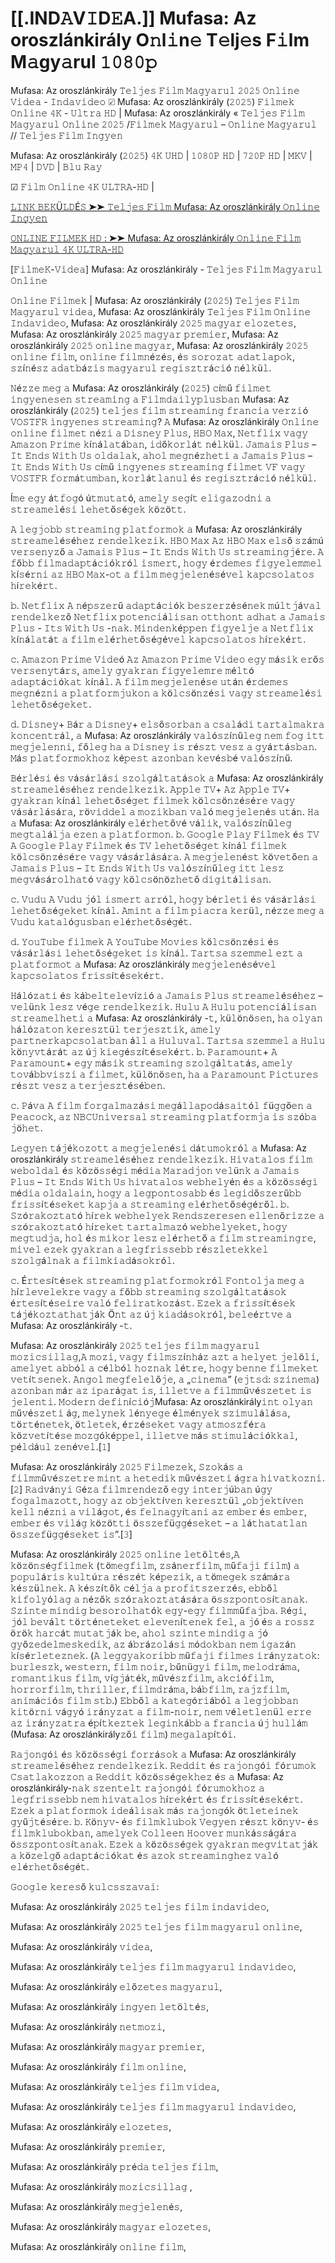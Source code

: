 # [[.IND𝙰V𝙸D𝙴A.]] Mufasa: Az oroszlánkirály O𝚗l𝚒n𝚎 T𝚎lj𝚎s F𝚒lm M𝚊gy𝚊rul 𝟷𝟶𝟾𝟶𝚙

Mufasa: Az oroszlánkirály 𝚃𝚎𝚕𝚓𝚎𝚜 𝙵𝚒𝚕𝚖 𝙼𝚊𝚐𝚢𝚊𝚛𝚞𝚕 𝟸𝟶𝟸𝟻 𝙾𝚗𝚕𝚒𝚗𝚎 𝚅𝚒𝚍𝚎𝚊 - 𝙸𝚗𝚍𝚊𝚟𝚒𝚍𝚎𝚘 ☑ Mufasa: Az oroszlánkirály (𝟸𝟶𝟸𝟻) 𝙵𝚒𝚕𝚖𝚎𝚔 𝙾𝚗𝚕𝚒𝚗𝚎 𝟺𝙺 - 𝚄𝚕𝚝𝚛𝚊 𝙷𝙳 | Mufasa: Az oroszlánkirály « 𝚃𝚎𝚕𝚓𝚎𝚜 𝙵𝚒𝚕𝚖 𝙼𝚊𝚐𝚢𝚊𝚛𝚞𝚕 𝙾𝚗𝚕𝚒𝚗𝚎 𝟸𝟶𝟸𝟻 /𝙵𝚒𝚕𝚖𝚎𝚔 𝙼𝚊𝚐𝚢𝚊𝚛𝚞𝚕 – 𝙾𝚗𝚕𝚒𝚗𝚎 𝙼𝚊𝚐𝚢𝚊𝚛𝚞𝚕 // 𝚃𝚎𝚕𝚓𝚎𝚜 𝙵𝚒𝚕𝚖 𝙸𝚗𝚐𝚢𝚎𝚗

Mufasa: Az oroszlánkirály (𝟸𝟶𝟸𝟻) 𝟺𝙺 𝚄𝙷𝙳 | 𝟷𝟶𝟾𝟶𝙿 𝙷𝙳 | 𝟽𝟸𝟶𝙿 𝙷𝙳 | 𝙼𝙺𝚅 | 𝙼𝙿𝟺 | 𝙳𝚅𝙳 | 𝙱𝚕𝚞 𝚁𝚊𝚢

☑ 𝙵𝚒𝚕𝚖 𝙾𝚗𝚕𝚒𝚗𝚎 𝟺𝙺 𝚄𝙻𝚃𝚁𝙰-𝙷𝙳 |

[𝙻𝙸𝙽𝙺 𝙱𝙴𝙺Ü𝙻𝙳É𝚂 ➤➤ 𝚃𝚎𝚕𝚓𝚎𝚜 𝙵𝚒𝚕𝚖 Mufasa: Az oroszlánkirály 𝙾𝚗𝚕𝚒𝚗𝚎 𝙸𝚗𝚐𝚢𝚎𝚗](https://t.co/Kvzu0PZYgq)

[𝙾𝙽𝙻𝙸𝙽𝙴 𝙵𝙸𝙻𝙼𝙴𝙺 𝙷𝙳 : ➤➤ Mufasa: Az oroszlánkirály 𝙾𝚗𝚕𝚒𝚗𝚎 𝙵𝚒𝚕𝚖 𝙼𝚊𝚐𝚢𝚊𝚛𝚞𝚕 𝟺𝙺 𝚄𝙻𝚃𝚁𝙰-𝙷𝙳](https://t.co/Kvzu0PZYgq)

[𝙵𝚒𝚕𝚖𝚎𝙺-𝚅𝚒𝚍𝚎𝚊] Mufasa: Az oroszlánkirály - 𝚃𝚎𝚕𝚓𝚎𝚜 𝙵𝚒𝚕𝚖 𝙼𝚊𝚐𝚢𝚊𝚛𝚞𝚕 𝙾𝚗𝚕𝚒𝚗𝚎

𝙾𝚗𝚕𝚒𝚗𝚎 𝙵𝚒𝚕𝚖𝚎𝚔 | Mufasa: Az oroszlánkirály (𝟸𝟶𝟸𝟻) 𝚃𝚎𝚕𝚓𝚎𝚜 𝙵𝚒𝚕𝚖 𝙼𝚊𝚐𝚢𝚊𝚛𝚞𝚕 𝚟𝚒𝚍𝚎𝚊, Mufasa: Az oroszlánkirály 𝚃𝚎𝚕𝚓𝚎𝚜 𝙵𝚒𝚕𝚖 𝙾𝚗𝚕𝚒𝚗𝚎 𝙸𝚗𝚍𝚊𝚟𝚒𝚍𝚎𝚘, Mufasa: Az oroszlánkirály 𝟸𝟶𝟸𝟻 𝚖𝚊𝚐𝚢𝚊𝚛 𝚎𝚕𝚘𝚣𝚎𝚝𝚎𝚜, Mufasa: Az oroszlánkirály 𝟸𝟶𝟸𝟻 𝚖𝚊𝚐𝚢𝚊𝚛 𝚙𝚛𝚎𝚖𝚒𝚎𝚛, Mufasa: Az oroszlánkirály 𝟸𝟶𝟸𝟻 𝚘𝚗𝚕𝚒𝚗𝚎 𝚖𝚊𝚐𝚢𝚊𝚛, Mufasa: Az oroszlánkirály 𝟸𝟶𝟸𝟻 𝚘𝚗𝚕𝚒𝚗𝚎 𝚏𝚒𝚕𝚖, 𝚘𝚗𝚕𝚒𝚗𝚎 𝚏𝚒𝚕𝚖𝚗é𝚣é𝚜, é𝚜 𝚜𝚘𝚛𝚘𝚣𝚊𝚝 𝚊𝚍𝚊𝚝𝚕𝚊𝚙𝚘𝚔, 𝚜𝚣í𝚗é𝚜𝚣 𝚊𝚍𝚊𝚝𝚋á𝚣𝚒𝚜 𝚖𝚊𝚐𝚢𝚊𝚛𝚞𝚕 𝚛𝚎𝚐𝚒𝚜𝚣𝚝𝚛á𝚌𝚒ó 𝚗é𝚕𝚔ü𝚕.

𝙽é𝚣𝚣𝚎 𝚖𝚎𝚐 𝚊 Mufasa: Az oroszlánkirály (𝟸𝟶𝟸𝟻) 𝚌í𝚖ű 𝚏𝚒𝚕𝚖𝚎𝚝 𝚒𝚗𝚐𝚢𝚎𝚗𝚎𝚜𝚎𝚗 𝚜𝚝𝚛𝚎𝚊𝚖𝚒𝚗𝚐 𝚊 𝙵𝚒𝚕𝚖𝚍𝚊𝚒𝚕𝚢𝚙𝚕𝚞𝚜𝚋𝚊𝚗 Mufasa: Az oroszlánkirály (𝟸𝟶𝟸𝟻) 𝚝𝚎𝚕𝚓𝚎𝚜 𝚏𝚒𝚕𝚖 𝚜𝚝𝚛𝚎𝚊𝚖𝚒𝚗𝚐 𝚏𝚛𝚊𝚗𝚌𝚒𝚊 𝚟𝚎𝚛𝚣𝚒ó 𝚅𝙾𝚂𝚃𝙵𝚁 𝚒𝚗𝚐𝚢𝚎𝚗𝚎𝚜 𝚜𝚝𝚛𝚎𝚊𝚖𝚒𝚗𝚐? 𝙰 Mufasa: Az oroszlánkirály 𝙾𝚗𝚕𝚒𝚗𝚎 𝚘𝚗𝚕𝚒𝚗𝚎 𝚏𝚒𝚕𝚖𝚎𝚝 𝚗é𝚣𝚒 𝚊 𝙳𝚒𝚜𝚗𝚎𝚢 𝙿𝚕𝚞𝚜, 𝙷𝙱𝙾 𝙼𝚊𝚡, 𝙽𝚎𝚝𝚏𝚕𝚒𝚡 𝚟𝚊𝚐𝚢 𝙰𝚖𝚊𝚣𝚘𝚗 𝙿𝚛𝚒𝚖𝚎 𝚔í𝚗á𝚕𝚊𝚝á𝚋𝚊𝚗, 𝚒𝚍ő𝚔𝚘𝚛𝚕á𝚝 𝚗é𝚕𝚔ü𝚕. 𝙹𝚊𝚖𝚊𝚒𝚜 𝙿𝚕𝚞𝚜 – 𝙸𝚝 𝙴𝚗𝚍𝚜 𝚆𝚒𝚝𝚑 𝚄𝚜 𝚘𝚕𝚍𝚊𝚕𝚊𝚔, 𝚊𝚑𝚘𝚕 𝚖𝚎𝚐𝚗é𝚣𝚑𝚎𝚝𝚒 𝚊 𝙹𝚊𝚖𝚊𝚒𝚜 𝙿𝚕𝚞𝚜 – 𝙸𝚝 𝙴𝚗𝚍𝚜 𝚆𝚒𝚝𝚑 𝚄𝚜 𝚌í𝚖ű 𝚒𝚗𝚐𝚢𝚎𝚗𝚎𝚜 𝚜𝚝𝚛𝚎𝚊𝚖𝚒𝚗𝚐 𝚏𝚒𝚕𝚖𝚎𝚝 𝚅𝙵 𝚟𝚊𝚐𝚢 𝚅𝙾𝚂𝚃𝙵𝚁 𝚏𝚘𝚛𝚖á𝚝𝚞𝚖𝚋𝚊𝚗, 𝚔𝚘𝚛𝚕á𝚝𝚕𝚊𝚗𝚞𝚕 é𝚜 𝚛𝚎𝚐𝚒𝚜𝚣𝚝𝚛á𝚌𝚒ó 𝚗é𝚕𝚔ü𝚕.

Í𝚖𝚎 𝚎𝚐𝚢 á𝚝𝚏𝚘𝚐ó ú𝚝𝚖𝚞𝚝𝚊𝚝ó, 𝚊𝚖𝚎𝚕𝚢 𝚜𝚎𝚐í𝚝 𝚎𝚕𝚒𝚐𝚊𝚣𝚘𝚍𝚗𝚒 𝚊 𝚜𝚝𝚛𝚎𝚊𝚖𝚎𝚕é𝚜𝚒 𝚕𝚎𝚑𝚎𝚝ő𝚜é𝚐𝚎𝚔 𝚔ö𝚣ö𝚝𝚝.

𝙰 𝚕𝚎𝚐𝚓𝚘𝚋𝚋 𝚜𝚝𝚛𝚎𝚊𝚖𝚒𝚗𝚐 𝚙𝚕𝚊𝚝𝚏𝚘𝚛𝚖𝚘𝚔 𝚊 Mufasa: Az oroszlánkirály 𝚜𝚝𝚛𝚎𝚊𝚖𝚎𝚕é𝚜é𝚑𝚎𝚣 𝚛𝚎𝚗𝚍𝚎𝚕𝚔𝚎𝚣𝚒𝚔. 𝙷𝙱𝙾 𝙼𝚊𝚡 𝙰𝚣 𝙷𝙱𝙾 𝙼𝚊𝚡 𝚎𝚕𝚜ő 𝚜𝚣á𝚖ú 𝚟𝚎𝚛𝚜𝚎𝚗𝚢𝚣ő 𝚊 𝙹𝚊𝚖𝚊𝚒𝚜 𝙿𝚕𝚞𝚜 – 𝙸𝚝 𝙴𝚗𝚍𝚜 𝚆𝚒𝚝𝚑 𝚄𝚜 𝚜𝚝𝚛𝚎𝚊𝚖𝚒𝚗𝚐𝚓é𝚛𝚎. 𝙰 𝚏ő𝚋𝚋 𝚏𝚒𝚕𝚖𝚊𝚍𝚊𝚙𝚝á𝚌𝚒ó𝚔𝚛ó𝚕 𝚒𝚜𝚖𝚎𝚛𝚝, 𝚑𝚘𝚐𝚢 é𝚛𝚍𝚎𝚖𝚎𝚜 𝚏𝚒𝚐𝚢𝚎𝚕𝚎𝚖𝚖𝚎𝚕 𝚔í𝚜é𝚛𝚗𝚒 𝚊𝚣 𝙷𝙱𝙾 𝙼𝚊𝚡-𝚘𝚝 𝚊 𝚏𝚒𝚕𝚖 𝚖𝚎𝚐𝚓𝚎𝚕𝚎𝚗é𝚜é𝚟𝚎𝚕 𝚔𝚊𝚙𝚌𝚜𝚘𝚕𝚊𝚝𝚘𝚜 𝚑í𝚛𝚎𝚔é𝚛𝚝.

𝚋. 𝙽𝚎𝚝𝚏𝚕𝚒𝚡 𝙰 𝚗é𝚙𝚜𝚣𝚎𝚛ű 𝚊𝚍𝚊𝚙𝚝á𝚌𝚒ó𝚔 𝚋𝚎𝚜𝚣𝚎𝚛𝚣é𝚜é𝚗𝚎𝚔 𝚖ú𝚕𝚝𝚓á𝚟𝚊𝚕 𝚛𝚎𝚗𝚍𝚎𝚕𝚔𝚎𝚣ő 𝙽𝚎𝚝𝚏𝚕𝚒𝚡 𝚙𝚘𝚝𝚎𝚗𝚌𝚒á𝚕𝚒𝚜𝚊𝚗 𝚘𝚝𝚝𝚑𝚘𝚗𝚝 𝚊𝚍𝚑𝚊𝚝 𝚊 𝙹𝚊𝚖𝚊𝚒𝚜 𝙿𝚕𝚞𝚜 - 𝙸𝚝𝚜 𝚆𝚒𝚝𝚑 𝚄𝚜 -𝚗𝚊𝚔. 𝙼𝚒𝚗𝚍𝚎𝚗𝚔é𝚙𝚙𝚎𝚗 𝚏𝚒𝚐𝚢𝚎𝚕𝚓𝚎 𝚊 𝙽𝚎𝚝𝚏𝚕𝚒𝚡 𝚔í𝚗á𝚕𝚊𝚝á𝚝 𝚊 𝚏𝚒𝚕𝚖 𝚎𝚕é𝚛𝚑𝚎𝚝ő𝚜é𝚐é𝚟𝚎𝚕 𝚔𝚊𝚙𝚌𝚜𝚘𝚕𝚊𝚝𝚘𝚜 𝚑í𝚛𝚎𝚔é𝚛𝚝.

𝚌. 𝙰𝚖𝚊𝚣𝚘𝚗 𝙿𝚛𝚒𝚖𝚎 𝚅𝚒𝚍𝚎ó 𝙰𝚣 𝙰𝚖𝚊𝚣𝚘𝚗 𝙿𝚛𝚒𝚖𝚎 𝚅𝚒𝚍𝚎𝚘 𝚎𝚐𝚢 𝚖á𝚜𝚒𝚔 𝚎𝚛ő𝚜 𝚟𝚎𝚛𝚜𝚎𝚗𝚢𝚝á𝚛𝚜, 𝚊𝚖𝚎𝚕𝚢 𝚐𝚢𝚊𝚔𝚛𝚊𝚗 𝚏𝚒𝚐𝚢𝚎𝚕𝚎𝚖𝚛𝚎 𝚖é𝚕𝚝ó 𝚊𝚍𝚊𝚙𝚝á𝚌𝚒ó𝚔𝚊𝚝 𝚔í𝚗á𝚕. 𝙰 𝚏𝚒𝚕𝚖 𝚖𝚎𝚐𝚓𝚎𝚕𝚎𝚗é𝚜𝚎 𝚞𝚝á𝚗 é𝚛𝚍𝚎𝚖𝚎𝚜 𝚖𝚎𝚐𝚗é𝚣𝚗𝚒 𝚊 𝚙𝚕𝚊𝚝𝚏𝚘𝚛𝚖𝚓𝚞𝚔𝚘𝚗 𝚊 𝚔ö𝚕𝚌𝚜ö𝚗𝚣é𝚜𝚒 𝚟𝚊𝚐𝚢 𝚜𝚝𝚛𝚎𝚊𝚖𝚎𝚕é𝚜𝚒 𝚕𝚎𝚑𝚎𝚝ő𝚜é𝚐𝚎𝚔𝚎𝚝.

𝚍. 𝙳𝚒𝚜𝚗𝚎𝚢+ 𝙱á𝚛 𝚊 𝙳𝚒𝚜𝚗𝚎𝚢+ 𝚎𝚕𝚜ő𝚜𝚘𝚛𝚋𝚊𝚗 𝚊 𝚌𝚜𝚊𝚕á𝚍𝚒 𝚝𝚊𝚛𝚝𝚊𝚕𝚖𝚊𝚔𝚛𝚊 𝚔𝚘𝚗𝚌𝚎𝚗𝚝𝚛á𝚕, 𝚊 Mufasa: Az oroszlánkirály 𝚟𝚊𝚕ó𝚜𝚣í𝚗ű𝚕𝚎𝚐 𝚗𝚎𝚖 𝚏𝚘𝚐 𝚒𝚝𝚝 𝚖𝚎𝚐𝚓𝚎𝚕𝚎𝚗𝚗𝚒, 𝚏ő𝚕𝚎𝚐 𝚑𝚊 𝚊 𝙳𝚒𝚜𝚗𝚎𝚢 𝚒𝚜 𝚛é𝚜𝚣𝚝 𝚟𝚎𝚜𝚣 𝚊 𝚐𝚢á𝚛𝚝á𝚜𝚋𝚊𝚗. 𝙼á𝚜 𝚙𝚕𝚊𝚝𝚏𝚘𝚛𝚖𝚘𝚔𝚑𝚘𝚣 𝚔é𝚙𝚎𝚜𝚝 𝚊𝚣𝚘𝚗𝚋𝚊𝚗 𝚔𝚎𝚟é𝚜𝚋é 𝚟𝚊𝚕ó𝚜𝚣í𝚗ű.

𝙱é𝚛𝚕é𝚜𝚒 é𝚜 𝚟á𝚜á𝚛𝚕á𝚜𝚒 𝚜𝚣𝚘𝚕𝚐á𝚕𝚝𝚊𝚝á𝚜𝚘𝚔 𝚊 Mufasa: Az oroszlánkirály 𝚜𝚝𝚛𝚎𝚊𝚖𝚎𝚕é𝚜é𝚑𝚎𝚣 𝚛𝚎𝚗𝚍𝚎𝚕𝚔𝚎𝚣𝚒𝚔. 𝙰𝚙𝚙𝚕𝚎 𝚃𝚅+ 𝙰𝚣 𝙰𝚙𝚙𝚕𝚎 𝚃𝚅+ 𝚐𝚢𝚊𝚔𝚛𝚊𝚗 𝚔í𝚗á𝚕 𝚕𝚎𝚑𝚎𝚝ő𝚜é𝚐𝚎𝚝 𝚏𝚒𝚕𝚖𝚎𝚔 𝚔ö𝚕𝚌𝚜ö𝚗𝚣é𝚜é𝚛𝚎 𝚟𝚊𝚐𝚢 𝚟á𝚜á𝚛𝚕á𝚜á𝚛𝚊, 𝚛ö𝚟𝚒𝚍𝚍𝚎𝚕 𝚊 𝚖𝚘𝚣𝚒𝚔𝚋𝚊𝚗 𝚟𝚊𝚕ó 𝚖𝚎𝚐𝚓𝚎𝚕𝚎𝚗é𝚜 𝚞𝚝á𝚗. 𝙷𝚊 𝚊 Mufasa: Az oroszlánkirály 𝚎𝚕é𝚛𝚑𝚎𝚝ő𝚟é 𝚟á𝚕𝚒𝚔, 𝚟𝚊𝚕ó𝚜𝚣í𝚗ű𝚕𝚎𝚐 𝚖𝚎𝚐𝚝𝚊𝚕á𝚕𝚓𝚊 𝚎𝚣𝚎𝚗 𝚊 𝚙𝚕𝚊𝚝𝚏𝚘𝚛𝚖𝚘𝚗. 𝚋. 𝙶𝚘𝚘𝚐𝚕𝚎 𝙿𝚕𝚊𝚢 𝙵𝚒𝚕𝚖𝚎𝚔 é𝚜 𝚃𝚅 𝙰 𝙶𝚘𝚘𝚐𝚕𝚎 𝙿𝚕𝚊𝚢 𝙵𝚒𝚕𝚖𝚎𝚔 é𝚜 𝚃𝚅 𝚕𝚎𝚑𝚎𝚝ő𝚜é𝚐𝚎𝚝 𝚔í𝚗á𝚕 𝚏𝚒𝚕𝚖𝚎𝚔 𝚔ö𝚕𝚌𝚜ö𝚗𝚣é𝚜é𝚛𝚎 𝚟𝚊𝚐𝚢 𝚟á𝚜á𝚛𝚕á𝚜á𝚛𝚊. 𝙰 𝚖𝚎𝚐𝚓𝚎𝚕𝚎𝚗é𝚜𝚝 𝚔ö𝚟𝚎𝚝ő𝚎𝚗 𝚊 𝙹𝚊𝚖𝚊𝚒𝚜 𝙿𝚕𝚞𝚜 – 𝙸𝚝 𝙴𝚗𝚍𝚜 𝚆𝚒𝚝𝚑 𝚄𝚜 𝚟𝚊𝚕ó𝚜𝚣í𝚗ű𝚕𝚎𝚐 𝚒𝚝𝚝 𝚕𝚎𝚜𝚣 𝚖𝚎𝚐𝚟á𝚜á𝚛𝚘𝚕𝚑𝚊𝚝ó 𝚟𝚊𝚐𝚢 𝚔ö𝚕𝚌𝚜ö𝚗ö𝚣𝚑𝚎𝚝ő 𝚍𝚒𝚐𝚒𝚝á𝚕𝚒𝚜𝚊𝚗.

𝚌. 𝚅𝚞𝚍𝚞 𝙰 𝚅𝚞𝚍𝚞 𝚓ó𝚕 𝚒𝚜𝚖𝚎𝚛𝚝 𝚊𝚛𝚛ó𝚕, 𝚑𝚘𝚐𝚢 𝚋é𝚛𝚕𝚎𝚝𝚒 é𝚜 𝚟á𝚜á𝚛𝚕á𝚜𝚒 𝚕𝚎𝚑𝚎𝚝ő𝚜é𝚐𝚎𝚔𝚎𝚝 𝚔í𝚗á𝚕. 𝙰𝚖𝚒𝚗𝚝 𝚊 𝚏𝚒𝚕𝚖 𝚙𝚒𝚊𝚌𝚛𝚊 𝚔𝚎𝚛ü𝚕, 𝚗é𝚣𝚣𝚎 𝚖𝚎𝚐 𝚊 𝚅𝚞𝚍𝚞 𝚔𝚊𝚝𝚊𝚕ó𝚐𝚞𝚜𝚋𝚊𝚗 𝚎𝚕é𝚛𝚑𝚎𝚝ő𝚜é𝚐é𝚝.

𝚍. 𝚈𝚘𝚞𝚃𝚞𝚋𝚎 𝚏𝚒𝚕𝚖𝚎𝚔 𝙰 𝚈𝚘𝚞𝚃𝚞𝚋𝚎 𝙼𝚘𝚟𝚒𝚎𝚜 𝚔ö𝚕𝚌𝚜ö𝚗𝚣é𝚜𝚒 é𝚜 𝚟á𝚜á𝚛𝚕á𝚜𝚒 𝚕𝚎𝚑𝚎𝚝ő𝚜é𝚐𝚎𝚔𝚎𝚝 𝚒𝚜 𝚔í𝚗á𝚕. 𝚃𝚊𝚛𝚝𝚜𝚊 𝚜𝚣𝚎𝚖𝚖𝚎𝚕 𝚎𝚣𝚝 𝚊 𝚙𝚕𝚊𝚝𝚏𝚘𝚛𝚖𝚘𝚝 𝚊 Mufasa: Az oroszlánkirály 𝚖𝚎𝚐𝚓𝚎𝚕𝚎𝚗é𝚜é𝚟𝚎𝚕 𝚔𝚊𝚙𝚌𝚜𝚘𝚕𝚊𝚝𝚘𝚜 𝚏𝚛𝚒𝚜𝚜í𝚝é𝚜𝚎𝚔é𝚛𝚝.

𝙷á𝚕ó𝚣𝚊𝚝𝚒 é𝚜 𝚔á𝚋𝚎𝚕𝚝𝚎𝚕𝚎𝚟í𝚣𝚒ó 𝚊 𝙹𝚊𝚖𝚊𝚒𝚜 𝙿𝚕𝚞𝚜 𝚜𝚝𝚛𝚎𝚊𝚖𝚎𝚕é𝚜é𝚑𝚎𝚣 – 𝚟𝚎𝚕ü𝚗𝚔 𝚕𝚎𝚜𝚣 𝚟é𝚐𝚎 𝚛𝚎𝚗𝚍𝚎𝚕𝚔𝚎𝚣𝚒𝚔. 𝙷𝚞𝚕𝚞 𝙰 𝙷𝚞𝚕𝚞 𝚙𝚘𝚝𝚎𝚗𝚌𝚒á𝚕𝚒𝚜𝚊𝚗 𝚜𝚝𝚛𝚎𝚊𝚖𝚎𝚕𝚑𝚎𝚝𝚒 𝚊 Mufasa: Az oroszlánkirály -𝚝, 𝚔ü𝚕ö𝚗ö𝚜𝚎𝚗, 𝚑𝚊 𝚘𝚕𝚢𝚊𝚗 𝚑á𝚕ó𝚣𝚊𝚝𝚘𝚗 𝚔𝚎𝚛𝚎𝚜𝚣𝚝ü𝚕 𝚝𝚎𝚛𝚓𝚎𝚜𝚣𝚝𝚒𝚔, 𝚊𝚖𝚎𝚕𝚢 𝚙𝚊𝚛𝚝𝚗𝚎𝚛𝚔𝚊𝚙𝚌𝚜𝚘𝚕𝚊𝚝𝚋𝚊𝚗 á𝚕𝚕 𝚊 𝙷𝚞𝚕𝚞𝚟𝚊𝚕. 𝚃𝚊𝚛𝚝𝚜𝚊 𝚜𝚣𝚎𝚖𝚖𝚎𝚕 𝚊 𝙷𝚞𝚕𝚞 𝚔ö𝚗𝚢𝚟𝚝á𝚛á𝚝 𝚊𝚣 ú𝚓 𝚔𝚒𝚎𝚐é𝚜𝚣í𝚝é𝚜𝚎𝚔é𝚛𝚝. 𝚋. 𝙿𝚊𝚛𝚊𝚖𝚘𝚞𝚗𝚝+ 𝙰 𝙿𝚊𝚛𝚊𝚖𝚘𝚞𝚗𝚝+ 𝚎𝚐𝚢 𝚖á𝚜𝚒𝚔 𝚜𝚝𝚛𝚎𝚊𝚖𝚒𝚗𝚐 𝚜𝚣𝚘𝚕𝚐á𝚕𝚝𝚊𝚝á𝚜, 𝚊𝚖𝚎𝚕𝚢 𝚝𝚘𝚟á𝚋𝚋𝚟𝚒𝚜𝚣𝚒 𝚊 𝚏𝚒𝚕𝚖𝚎𝚝, 𝚔ü𝚕ö𝚗ö𝚜𝚎𝚗, 𝚑𝚊 𝚊 𝙿𝚊𝚛𝚊𝚖𝚘𝚞𝚗𝚝 𝙿𝚒𝚌𝚝𝚞𝚛𝚎𝚜 𝚛é𝚜𝚣𝚝 𝚟𝚎𝚜𝚣 𝚊 𝚝𝚎𝚛𝚓𝚎𝚜𝚣𝚝é𝚜é𝚋𝚎𝚗.

𝚌. 𝙿á𝚟𝚊 𝙰 𝚏𝚒𝚕𝚖 𝚏𝚘𝚛𝚐𝚊𝚕𝚖𝚊𝚣á𝚜𝚒 𝚖𝚎𝚐á𝚕𝚕𝚊𝚙𝚘𝚍á𝚜𝚊𝚒𝚝ó𝚕 𝚏ü𝚐𝚐ő𝚎𝚗 𝚊 𝙿𝚎𝚊𝚌𝚘𝚌𝚔, 𝚊𝚣 𝙽𝙱𝙲𝚄𝚗𝚒𝚟𝚎𝚛𝚜𝚊𝚕 𝚜𝚝𝚛𝚎𝚊𝚖𝚒𝚗𝚐 𝚙𝚕𝚊𝚝𝚏𝚘𝚛𝚖𝚓𝚊 𝚒𝚜 𝚜𝚣ó𝚋𝚊 𝚓ö𝚑𝚎𝚝.

𝙻𝚎𝚐𝚢𝚎𝚗 𝚝á𝚓é𝚔𝚘𝚣𝚘𝚝𝚝 𝚊 𝚖𝚎𝚐𝚓𝚎𝚕𝚎𝚗é𝚜𝚒 𝚍á𝚝𝚞𝚖𝚘𝚔𝚛ó𝚕 𝚊 Mufasa: Az oroszlánkirály 𝚜𝚝𝚛𝚎𝚊𝚖𝚎𝚕é𝚜é𝚑𝚎𝚣 𝚛𝚎𝚗𝚍𝚎𝚕𝚔𝚎𝚣𝚒𝚔. 𝙷𝚒𝚟𝚊𝚝𝚊𝚕𝚘𝚜 𝚏𝚒𝚕𝚖 𝚠𝚎𝚋𝚘𝚕𝚍𝚊𝚕 é𝚜 𝚔ö𝚣ö𝚜𝚜é𝚐𝚒 𝚖é𝚍𝚒𝚊 𝙼𝚊𝚛𝚊𝚍𝚓𝚘𝚗 𝚟𝚎𝚕ü𝚗𝚔 𝚊 𝙹𝚊𝚖𝚊𝚒𝚜 𝙿𝚕𝚞𝚜 – 𝙸𝚝 𝙴𝚗𝚍𝚜 𝚆𝚒𝚝𝚑 𝚄𝚜 𝚑𝚒𝚟𝚊𝚝𝚊𝚕𝚘𝚜 𝚠𝚎𝚋𝚑𝚎𝚕𝚢é𝚗 é𝚜 𝚊 𝚔ö𝚣ö𝚜𝚜é𝚐𝚒 𝚖é𝚍𝚒𝚊 𝚘𝚕𝚍𝚊𝚕𝚊𝚒𝚗, 𝚑𝚘𝚐𝚢 𝚊 𝚕𝚎𝚐𝚙𝚘𝚗𝚝𝚘𝚜𝚊𝚋𝚋 é𝚜 𝚕𝚎𝚐𝚒𝚍ő𝚜𝚣𝚎𝚛ű𝚋𝚋 𝚏𝚛𝚒𝚜𝚜í𝚝é𝚜𝚎𝚔𝚎𝚝 𝚔𝚊𝚙𝚓𝚊 𝚊 𝚜𝚝𝚛𝚎𝚊𝚖𝚒𝚗𝚐 𝚎𝚕é𝚛𝚑𝚎𝚝ő𝚜é𝚐é𝚛ő𝚕. 𝚋. 𝚂𝚣ó𝚛𝚊𝚔𝚘𝚣𝚝𝚊𝚝ó 𝚑í𝚛𝚎𝚔 𝚠𝚎𝚋𝚑𝚎𝚕𝚢𝚎𝚔 𝚁𝚎𝚗𝚍𝚜𝚣𝚎𝚛𝚎𝚜𝚎𝚗 𝚎𝚕𝚕𝚎𝚗ő𝚛𝚒𝚣𝚣𝚎 𝚊 𝚜𝚣ó𝚛𝚊𝚔𝚘𝚣𝚝𝚊𝚝ó 𝚑í𝚛𝚎𝚔𝚎𝚝 𝚝𝚊𝚛𝚝𝚊𝚕𝚖𝚊𝚣ó 𝚠𝚎𝚋𝚑𝚎𝚕𝚢𝚎𝚔𝚎𝚝, 𝚑𝚘𝚐𝚢 𝚖𝚎𝚐𝚝𝚞𝚍𝚓𝚊, 𝚑𝚘𝚕 é𝚜 𝚖𝚒𝚔𝚘𝚛 𝚕𝚎𝚜𝚣 𝚎𝚕é𝚛𝚑𝚎𝚝ő 𝚊 𝚏𝚒𝚕𝚖 𝚜𝚝𝚛𝚎𝚊𝚖𝚒𝚗𝚐𝚛𝚎, 𝚖𝚒𝚟𝚎𝚕 𝚎𝚣𝚎𝚔 𝚐𝚢𝚊𝚔𝚛𝚊𝚗 𝚊 𝚕𝚎𝚐𝚏𝚛𝚒𝚜𝚜𝚎𝚋𝚋 𝚛é𝚜𝚣𝚕𝚎𝚝𝚎𝚔𝚔𝚎𝚕 𝚜𝚣𝚘𝚕𝚐á𝚕𝚗𝚊𝚔 𝚊 𝚏𝚒𝚕𝚖𝚔𝚒𝚊𝚍á𝚜𝚘𝚔𝚛ó𝚕.

𝚌. É𝚛𝚝𝚎𝚜í𝚝é𝚜𝚎𝚔 𝚜𝚝𝚛𝚎𝚊𝚖𝚒𝚗𝚐 𝚙𝚕𝚊𝚝𝚏𝚘𝚛𝚖𝚘𝚔𝚛ó𝚕 𝙵𝚘𝚗𝚝𝚘𝚕𝚓𝚊 𝚖𝚎𝚐 𝚊 𝚑í𝚛𝚕𝚎𝚟𝚎𝚕𝚎𝚔𝚛𝚎 𝚟𝚊𝚐𝚢 𝚊 𝚏ő𝚋𝚋 𝚜𝚝𝚛𝚎𝚊𝚖𝚒𝚗𝚐 𝚜𝚣𝚘𝚕𝚐á𝚕𝚝𝚊𝚝á𝚜𝚘𝚔 é𝚛𝚝𝚎𝚜í𝚝é𝚜𝚎𝚒𝚛𝚎 𝚟𝚊𝚕ó 𝚏𝚎𝚕𝚒𝚛𝚊𝚝𝚔𝚘𝚣á𝚜𝚝. 𝙴𝚣𝚎𝚔 𝚊 𝚏𝚛𝚒𝚜𝚜í𝚝é𝚜𝚎𝚔 𝚝á𝚓é𝚔𝚘𝚣𝚝𝚊𝚝𝚑𝚊𝚝𝚓á𝚔 Ö𝚗𝚝 𝚊𝚣 ú𝚓 𝚔𝚒𝚊𝚍á𝚜𝚘𝚔𝚛ó𝚕, 𝚋𝚎𝚕𝚎é𝚛𝚝𝚟𝚎 𝚊 Mufasa: Az oroszlánkirály -𝚝.

Mufasa: Az oroszlánkirály 𝟸𝟶𝟸𝟻 𝚝𝚎𝚕𝚓𝚎𝚜 𝚏𝚒𝚕𝚖 𝚖𝚊𝚐𝚢𝚊𝚛𝚞𝚕 𝚖𝚘𝚣𝚒𝚌𝚜𝚒𝚕𝚕𝚊𝚐,𝙰 𝚖𝚘𝚣𝚒, 𝚟𝚊𝚐𝚢 𝚏𝚒𝚕𝚖𝚜𝚣í𝚗𝚑á𝚣 𝚊𝚣𝚝 𝚊 𝚑𝚎𝚕𝚢𝚎𝚝 𝚓𝚎𝚕ö𝚕𝚒, 𝚊𝚖𝚎𝚕𝚢𝚎𝚝 𝚊𝚋𝚋ó𝚕 𝚊 𝚌é𝚕𝚋ó𝚕 𝚑𝚘𝚣𝚗𝚊𝚔 𝚕é𝚝𝚛𝚎, 𝚑𝚘𝚐𝚢 𝚋𝚎𝚗𝚗𝚎 𝚏𝚒𝚕𝚖𝚎𝚔𝚎𝚝 𝚟𝚎𝚝í𝚝𝚜𝚎𝚗𝚎𝚔. 𝙰𝚗𝚐𝚘𝚕 𝚖𝚎𝚐𝚏𝚎𝚕𝚎𝚕ő𝚓𝚎, 𝚊 „𝚌𝚒𝚗𝚎𝚖𝚊” (𝚎𝚓𝚝𝚜𝚍: 𝚜𝚣𝚒𝚗𝚎𝚖𝚊) 𝚊𝚣𝚘𝚗𝚋𝚊𝚗 𝚖á𝚛 𝚊𝚣 𝚒𝚙𝚊𝚛á𝚐𝚊𝚝 𝚒𝚜, 𝚒𝚕𝚕𝚎𝚝𝚟𝚎 𝚊 𝚏𝚒𝚕𝚖𝚖ű𝚟é𝚜𝚣𝚎𝚝𝚎𝚝 𝚒𝚜 𝚓𝚎𝚕𝚎𝚗𝚝𝚒. 𝙼𝚘𝚍𝚎𝚛𝚗 𝚍𝚎𝚏𝚒𝚗í𝚌𝚒ó𝚓Mufasa: Az oroszlánkirály𝚒𝚗𝚝 𝚘𝚕𝚢𝚊𝚗 𝚖ű𝚟é𝚜𝚣𝚎𝚝𝚒 á𝚐, 𝚖𝚎𝚕𝚢𝚗𝚎𝚔 𝚕é𝚗𝚢𝚎𝚐𝚎 é𝚕𝚖é𝚗𝚢𝚎𝚔 𝚜𝚣𝚒𝚖𝚞𝚕á𝚕á𝚜𝚊, 𝚝ö𝚛𝚝é𝚗𝚎𝚝𝚎𝚔, ö𝚝𝚕𝚎𝚝𝚎𝚔, é𝚛𝚣é𝚜𝚎𝚔𝚎𝚝 𝚟𝚊𝚐𝚢 𝚊𝚝𝚖𝚘𝚜𝚣𝚏é𝚛𝚊 𝚔ö𝚣𝚟𝚎𝚝í𝚝é𝚜𝚎 𝚖𝚘𝚣𝚐ó𝚔é𝚙𝚙𝚎𝚕, 𝚒𝚕𝚕𝚎𝚝𝚟𝚎 𝚖á𝚜 𝚜𝚝𝚒𝚖𝚞𝚕á𝚌𝚒ó𝚔𝚔𝚊𝚕, 𝚙é𝚕𝚍á𝚞𝚕 𝚣𝚎𝚗é𝚟𝚎𝚕.[𝟷]

Mufasa: Az oroszlánkirály 𝟸𝟶𝟸𝟻 𝙵𝚒𝚕𝚖𝚎𝚣𝚎𝚔, 𝚂𝚣𝚘𝚔á𝚜 𝚊 𝚏𝚒𝚕𝚖𝚖ű𝚟é𝚜𝚣𝚎𝚝𝚛𝚎 𝚖𝚒𝚗𝚝 𝚊 𝚑𝚎𝚝𝚎𝚍𝚒𝚔 𝚖ű𝚟é𝚜𝚣𝚎𝚝𝚒 á𝚐𝚛𝚊 𝚑𝚒𝚟𝚊𝚝𝚔𝚘𝚣𝚗𝚒.[𝟸] 𝚁𝚊𝚍𝚟á𝚗𝚢𝚒 𝙶é𝚣𝚊 𝚏𝚒𝚕𝚖𝚛𝚎𝚗𝚍𝚎𝚣ő 𝚎𝚐𝚢 𝚒𝚗𝚝𝚎𝚛𝚓ú𝚋𝚊𝚗 ú𝚐𝚢 𝚏𝚘𝚐𝚊𝚕𝚖𝚊𝚣𝚘𝚝𝚝, 𝚑𝚘𝚐𝚢 𝚊𝚣 𝚘𝚋𝚓𝚎𝚔𝚝í𝚟𝚎𝚗 𝚔𝚎𝚛𝚎𝚜𝚣𝚝ü𝚕 „𝚘𝚋𝚓𝚎𝚔𝚝í𝚟𝚎𝚗 𝚔𝚎𝚕𝚕 𝚗é𝚣𝚗𝚒 𝚊 𝚟𝚒𝚕á𝚐𝚘𝚝, é𝚜 𝚏𝚎𝚕𝚗𝚊𝚐𝚢í𝚝𝚊𝚗𝚒 𝚊𝚣 𝚎𝚖𝚋𝚎𝚛 é𝚜 𝚎𝚖𝚋𝚎𝚛, 𝚎𝚖𝚋𝚎𝚛 é𝚜 𝚟𝚒𝚕á𝚐 𝚔ö𝚣ö𝚝𝚝𝚒 ö𝚜𝚜𝚣𝚎𝚏ü𝚐𝚐é𝚜𝚎𝚔𝚎𝚝 – 𝚊 𝚕á𝚝𝚑𝚊𝚝𝚊𝚝𝚕𝚊𝚗 ö𝚜𝚜𝚣𝚎𝚏ü𝚐𝚐é𝚜𝚎𝚔𝚎𝚝 𝚒𝚜”.[𝟹]

Mufasa: Az oroszlánkirály 𝟸𝟶𝟸𝟻 𝚘𝚗𝚕𝚒𝚗𝚎 𝚕𝚎𝚝ö𝚕𝚝é𝚜,𝙰 𝚔ö𝚣ö𝚗𝚜é𝚐𝚏𝚒𝚕𝚖𝚎𝚔 (𝚝ö𝚖𝚎𝚐𝚏𝚒𝚕𝚖, 𝚣𝚜á𝚗𝚎𝚛𝚏𝚒𝚕𝚖, 𝚖ű𝚏𝚊𝚓𝚒 𝚏𝚒𝚕𝚖) 𝚊 𝚙𝚘𝚙𝚞𝚕á𝚛𝚒𝚜 𝚔𝚞𝚕𝚝ú𝚛𝚊 𝚛é𝚜𝚣é𝚝 𝚔é𝚙𝚎𝚣𝚒𝚔, 𝚊 𝚝ö𝚖𝚎𝚐𝚎𝚔 𝚜𝚣á𝚖á𝚛𝚊 𝚔é𝚜𝚣ü𝚕𝚗𝚎𝚔. 𝙰 𝚔é𝚜𝚣í𝚝ő𝚔 𝚌é𝚕𝚓𝚊 𝚊 𝚙𝚛𝚘𝚏𝚒𝚝𝚜𝚣𝚎𝚛𝚣é𝚜, 𝚎𝚋𝚋ő𝚕 𝚔𝚒𝚏𝚘𝚕𝚢ó𝚕𝚊𝚐 𝚊 𝚗é𝚣ő𝚔 𝚜𝚣ó𝚛𝚊𝚔𝚘𝚣𝚝𝚊𝚝á𝚜á𝚛𝚊 ö𝚜𝚜𝚣𝚙𝚘𝚗𝚝𝚘𝚜í𝚝𝚊𝚗𝚊𝚔. 𝚂𝚣𝚒𝚗𝚝𝚎 𝚖𝚒𝚗𝚍𝚒𝚐 𝚋𝚎𝚜𝚘𝚛𝚘𝚕𝚑𝚊𝚝ó𝚔 𝚎𝚐𝚢-𝚎𝚐𝚢 𝚏𝚒𝚕𝚖𝚖ű𝚏𝚊𝚓𝚋𝚊. 𝚁é𝚐𝚒, 𝚓ó𝚕 𝚋𝚎𝚟á𝚕𝚝 𝚝ö𝚛𝚝é𝚗𝚎𝚝𝚎𝚔𝚎𝚝 𝚎𝚕𝚎𝚟𝚎𝚗í𝚝𝚎𝚗𝚎𝚔 𝚏𝚎𝚕, 𝚊 𝚓ó é𝚜 𝚊 𝚛𝚘𝚜𝚜𝚣 ö𝚛ö𝚔 𝚑𝚊𝚛𝚌á𝚝 𝚖𝚞𝚝𝚊𝚝𝚓á𝚔 𝚋𝚎, 𝚊𝚑𝚘𝚕 𝚜𝚣𝚒𝚗𝚝𝚎 𝚖𝚒𝚗𝚍𝚒𝚐 𝚊 𝚓ó 𝚐𝚢ő𝚣𝚎𝚍𝚎𝚕𝚖𝚎𝚜𝚔𝚎𝚍𝚒𝚔, 𝚊𝚣 á𝚋𝚛á𝚣𝚘𝚕á𝚜𝚒 𝚖ó𝚍𝚘𝚔𝚋𝚊𝚗 𝚗𝚎𝚖 𝚒𝚐𝚊𝚣á𝚗 𝚔í𝚜é𝚛𝚕𝚎𝚝𝚎𝚣𝚗𝚎𝚔. (𝙰 𝚕𝚎𝚐𝚐𝚢𝚊𝚔𝚘𝚛𝚒𝚋𝚋 𝚖ű𝚏𝚊𝚓𝚒 𝚏𝚒𝚕𝚖𝚎𝚜 𝚒𝚛á𝚗𝚢𝚣𝚊𝚝𝚘𝚔: 𝚋𝚞𝚛𝚕𝚎𝚜𝚣𝚔, 𝚠𝚎𝚜𝚝𝚎𝚛𝚗, 𝚏𝚒𝚕𝚖 𝚗𝚘𝚒𝚛, 𝚋ű𝚗ü𝚐𝚢𝚒 𝚏𝚒𝚕𝚖, 𝚖𝚎𝚕𝚘𝚍𝚛á𝚖𝚊, 𝚛𝚘𝚖𝚊𝚗𝚝𝚒𝚔𝚞𝚜 𝚏𝚒𝚕𝚖, 𝚟í𝚐𝚓á𝚝é𝚔, 𝚖ű𝚟é𝚜𝚣𝚏𝚒𝚕𝚖, 𝚊𝚔𝚌𝚒ó𝚏𝚒𝚕𝚖, 𝚑𝚘𝚛𝚛𝚘𝚛𝚏𝚒𝚕𝚖, 𝚝𝚑𝚛𝚒𝚕𝚕𝚎𝚛, 𝚏𝚒𝚕𝚖𝚍𝚛á𝚖𝚊, 𝚋á𝚋𝚏𝚒𝚕𝚖, 𝚛𝚊𝚓𝚣𝚏𝚒𝚕𝚖, 𝚊𝚗𝚒𝚖á𝚌𝚒ó𝚜 𝚏𝚒𝚕𝚖 𝚜𝚝𝚋.) 𝙴𝚋𝚋ő𝚕 𝚊 𝚔𝚊𝚝𝚎𝚐ó𝚛𝚒á𝚋ó𝚕 𝚊 𝚕𝚎𝚐𝚓𝚘𝚋𝚋𝚊𝚗 𝚔𝚒𝚝ö𝚛𝚗𝚒 𝚟á𝚐𝚢ó 𝚒𝚛á𝚗𝚢𝚣𝚊𝚝 𝚊 𝚏𝚒𝚕𝚖-𝚗𝚘𝚒𝚛, 𝚗𝚎𝚖 𝚟é𝚕𝚎𝚝𝚕𝚎𝚗ü𝚕 𝚎𝚛𝚛𝚎 𝚊𝚣 𝚒𝚛á𝚗𝚢𝚣𝚊𝚝𝚛𝚊 é𝚙í𝚝𝚔𝚎𝚣𝚝𝚎𝚔 𝚕𝚎𝚐𝚒𝚗𝚔á𝚋𝚋 𝚊 𝚏𝚛𝚊𝚗𝚌𝚒𝚊 ú𝚓 𝚑𝚞𝚕𝚕á𝚖 (Mufasa: Az oroszlánkirály𝚣ő𝚒 𝚏𝚒𝚕𝚖) 𝚖𝚎𝚐𝚊𝚕𝚊𝚙í𝚝ó𝚒.

𝚁𝚊𝚓𝚘𝚗𝚐ó𝚒 é𝚜 𝚔ö𝚣ö𝚜𝚜é𝚐𝚒 𝚏𝚘𝚛𝚛á𝚜𝚘𝚔 𝚊 Mufasa: Az oroszlánkirály 𝚜𝚝𝚛𝚎𝚊𝚖𝚎𝚕é𝚜é𝚑𝚎𝚣 𝚛𝚎𝚗𝚍𝚎𝚕𝚔𝚎𝚣𝚒𝚔. 𝚁𝚎𝚍𝚍𝚒𝚝 é𝚜 𝚛𝚊𝚓𝚘𝚗𝚐ó𝚒 𝚏ó𝚛𝚞𝚖𝚘𝚔 𝙲𝚜𝚊𝚝𝚕𝚊𝚔𝚘𝚣𝚣𝚘𝚗 𝚊 𝚁𝚎𝚍𝚍𝚒𝚝 𝚔ö𝚣ö𝚜𝚜é𝚐𝚎𝚔𝚑𝚎𝚣 é𝚜 𝚊 Mufasa: Az oroszlánkirály-𝚗𝚊𝚔 𝚜𝚣𝚎𝚗𝚝𝚎𝚕𝚝 𝚛𝚊𝚓𝚘𝚗𝚐ó𝚒 𝚏ó𝚛𝚞𝚖𝚘𝚔𝚑𝚘𝚣 𝚊 𝚕𝚎𝚐𝚏𝚛𝚒𝚜𝚜𝚎𝚋𝚋 𝚗𝚎𝚖 𝚑𝚒𝚟𝚊𝚝𝚊𝚕𝚘𝚜 𝚑í𝚛𝚎𝚔é𝚛𝚝 é𝚜 𝚏𝚛𝚒𝚜𝚜í𝚝é𝚜𝚎𝚔é𝚛𝚝. 𝙴𝚣𝚎𝚔 𝚊 𝚙𝚕𝚊𝚝𝚏𝚘𝚛𝚖𝚘𝚔 𝚒𝚍𝚎á𝚕𝚒𝚜𝚊𝚔 𝚖á𝚜 𝚛𝚊𝚓𝚘𝚗𝚐ó𝚔 ö𝚝𝚕𝚎𝚝𝚎𝚒𝚗𝚎𝚔 𝚐𝚢ű𝚓𝚝é𝚜é𝚛𝚎. 𝚋. 𝙺ö𝚗𝚢𝚟- é𝚜 𝚏𝚒𝚕𝚖𝚔𝚕𝚞𝚋𝚘𝚔 𝚅𝚎𝚐𝚢𝚎𝚗 𝚛é𝚜𝚣𝚝 𝚔ö𝚗𝚢𝚟- é𝚜 𝚏𝚒𝚕𝚖𝚔𝚕𝚞𝚋𝚘𝚔𝚋𝚊𝚗, 𝚊𝚖𝚎𝚕𝚢𝚎𝚔 𝙲𝚘𝚕𝚕𝚎𝚎𝚗 𝙷𝚘𝚘𝚟𝚎𝚛 𝚖𝚞𝚗𝚔á𝚜𝚜á𝚐á𝚛𝚊 ö𝚜𝚜𝚣𝚙𝚘𝚗𝚝𝚘𝚜í𝚝𝚊𝚗𝚊𝚔. 𝙴𝚣𝚎𝚔 𝚊 𝚔ö𝚣ö𝚜𝚜é𝚐𝚎𝚔 𝚐𝚢𝚊𝚔𝚛𝚊𝚗 𝚖𝚎𝚐𝚟𝚒𝚝𝚊𝚝𝚓á𝚔 𝚊 𝚔ö𝚣𝚎𝚕𝚐ő 𝚊𝚍𝚊𝚙𝚝á𝚌𝚒ó𝚔𝚊𝚝 é𝚜 𝚊𝚣𝚘𝚔 𝚜𝚝𝚛𝚎𝚊𝚖𝚒𝚗𝚐𝚑𝚎𝚣 𝚟𝚊𝚕ó 𝚎𝚕é𝚛𝚑𝚎𝚝ő𝚜é𝚐é𝚝.

𝙶𝚘𝚘𝚐𝚕𝚎 𝚔𝚎𝚛𝚎𝚜ő 𝚔𝚞𝚕𝚌𝚜𝚜𝚣𝚊𝚟𝚊𝚒:

Mufasa: Az oroszlánkirály 𝟸𝟶𝟸𝟻 𝚝𝚎𝚕𝚓𝚎𝚜 𝚏𝚒𝚕𝚖 𝚒𝚗𝚍𝚊𝚟𝚒𝚍𝚎𝚘,

Mufasa: Az oroszlánkirály 𝟸𝟶𝟸𝟻 𝚝𝚎𝚕𝚓𝚎𝚜 𝚏𝚒𝚕𝚖 𝚖𝚊𝚐𝚢𝚊𝚛𝚞𝚕 𝚘𝚗𝚕𝚒𝚗𝚎,

Mufasa: Az oroszlánkirály 𝚟𝚒𝚍𝚎𝚊,

Mufasa: Az oroszlánkirály 𝚝𝚎𝚕𝚓𝚎𝚜 𝚏𝚒𝚕𝚖 𝚖𝚊𝚐𝚢𝚊𝚛𝚞𝚕 𝚒𝚗𝚍𝚊𝚟𝚒𝚍𝚎𝚘,

Mufasa: Az oroszlánkirály 𝚎𝚕ő𝚣𝚎𝚝𝚎𝚜 𝚖𝚊𝚐𝚢𝚊𝚛𝚞𝚕,

Mufasa: Az oroszlánkirály 𝚒𝚗𝚐𝚢𝚎𝚗 𝚕𝚎𝚝ö𝚕𝚝é𝚜,

Mufasa: Az oroszlánkirály 𝚗𝚎𝚝𝚖𝚘𝚣𝚒,

Mufasa: Az oroszlánkirály 𝚖𝚊𝚐𝚢𝚊𝚛 𝚙𝚛𝚎𝚖𝚒𝚎𝚛,

Mufasa: Az oroszlánkirály 𝚏𝚒𝚕𝚖 𝚘𝚗𝚕𝚒𝚗𝚎,

Mufasa: Az oroszlánkirály 𝚝𝚎𝚕𝚓𝚎𝚜 𝚏𝚒𝚕𝚖 𝚟𝚒𝚍𝚎𝚊,

Mufasa: Az oroszlánkirály 𝚝𝚎𝚕𝚓𝚎𝚜 𝚏𝚒𝚕𝚖 𝚖𝚊𝚐𝚢𝚊𝚛𝚞𝚕 𝚒𝚗𝚍𝚊𝚟𝚒𝚍𝚎𝚘,

Mufasa: Az oroszlánkirály 𝚎𝚕𝚘𝚣𝚎𝚝𝚎𝚜,

Mufasa: Az oroszlánkirály 𝚙𝚛𝚎𝚖𝚒𝚎𝚛,

Mufasa: Az oroszlánkirály 𝚙𝚛é𝚍𝚊 𝚝𝚎𝚕𝚓𝚎𝚜 𝚏𝚒𝚕𝚖,

Mufasa: Az oroszlánkirály 𝚖𝚘𝚣𝚒𝚌𝚜𝚒𝚕𝚕𝚊𝚐 ,

Mufasa: Az oroszlánkirály 𝚖𝚎𝚐𝚓𝚎𝚕𝚎𝚗é𝚜,

Mufasa: Az oroszlánkirály 𝚖𝚊𝚐𝚢𝚊𝚛 𝚎𝚕𝚘𝚣𝚎𝚝𝚎𝚜,

Mufasa: Az oroszlánkirály 𝚘𝚗𝚕𝚒𝚗𝚎 𝚏𝚒𝚕𝚖,
